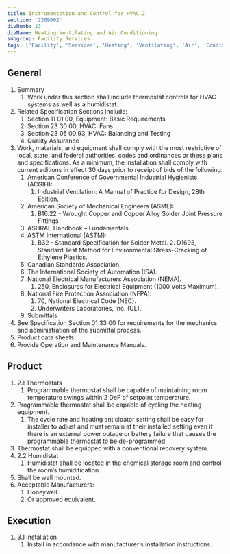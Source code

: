 ```yaml
---
title: Instrumentation and Control for HVAC 2
section: '2309002'
divNumb: 23
divName: Heating Ventilating and Air Conditioning
subgroup: Facility Services
tags: ['Facility', 'Services', 'Heating', 'Ventilating', 'Air', 'Conditioning', 'Instrumentation', 'Control', 'HVAC']
---
```


## General


1. Summary
   1. Work under this section shall include thermostat controls for HVAC systems as well as a humidistat.
2. Related Specification Sections include:
	1. Section 11 01 00, Equipment: Basic Requirements
	2. Section 23 30 00, HVAC: Fans
	3. Section 23 05 00.93, HVAC: Balancing and Testing
	4. Quality Assurance
3. Work, materials, and equipment shall comply with the most restrictive of local, state, and federal authorities’ codes and ordinances or these plans and specifications. As a minimum, the installation shall comply with current editions in effect 30 days prior to receipt of bids of the following:
	1. American Conference of Governmental Industrial Hygienists (ACGIH):
		1. Industrial Ventilation: A Manual of Practice for Design, 28th Edition.
	2. American Society of Mechanical Engineers (ASME):
		1. B16.22 - Wrought Copper and Copper Alloy Solder Joint Pressure Fittings
	3. ASHRAE Handbook – Fundamentals
	4. ASTM International (ASTM):
		1. B32 - Standard Specification for Solder Metal.
			2. D1693, Standard Test Method for Environmental Stress-Cracking of Ethylene Plastics.
	5. Canadian Standards Association.
	6. The International Society of Automation (ISA).
	7.  National Electrical Manufacturers Association (NEMA).
		1. 250, Enclosures for Electrical Equipment (1000 Volts Maximum).
	8. National Fire Protection Association (NFPA):
		1. 70, National Electrical Code (NEC).
		2. Underwriters Laboratories, Inc. (UL).
	9. Submittals
4. See Specification Section 01 33 00 for requirements for the mechanics and administration of the submittal process.
5. Product data sheets.
6. Provide Operation and Maintenance Manuals.
## Product
1. 2.1 Thermostats
   1. Programmable thermostat shall be capable of maintaining room temperature swings within 2 DeF of setpoint temperature. 
2. Programmable thermostat shall be capable of cycling the heating equipment. 
	1. The cycle rate and heating anticipator setting shall be easy for installer to adjust and must remain at their installed setting even if there is an external power outage or battery failure that causes the programmable thermostat to be de-programmed.
3. Thermostat shall be equipped with a conventional recovery system.
1. 2.2 Humidistat
   1. Humidistat shall be located in the chemical storage room and control the room’s humidification.
2. Shall be wall mounted.
3. Acceptable Manufacturers:
	1. Honeywell.
	2. Or approved equivalent.


## Execution

1. 3.1 Installation
   1. Install in accordance with manufacturer’s installation instructions. 

